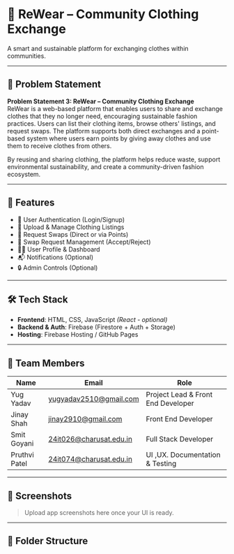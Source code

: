 # 👚 ReWear – Community Clothing Exchange

A smart and sustainable platform for exchanging clothes within communities.

---

## 🧩 Problem Statement

**Problem Statement 3: ReWear – Community Clothing Exchange**  
ReWear is a web-based platform that enables users to share and exchange clothes that they no longer need, encouraging sustainable fashion practices. Users can list their clothing items, browse others' listings, and request swaps. The platform supports both direct exchanges and a point-based system where users earn points by giving away clothes and use them to receive clothes from others.

By reusing and sharing clothing, the platform helps reduce waste, support environmental sustainability, and create a community-driven fashion ecosystem.

---

## 🚀 Features

- 👤 User Authentication (Login/Signup)
- 📸 Upload & Manage Clothing Listings
- 🔄 Request Swaps (Direct or via Points)
- 🧾 Swap Request Management (Accept/Reject)
- 🧑‍💼 User Profile & Dashboard
- 📬 Notifications (Optional)
- 🔒 Admin Controls (Optional)

---

## 🛠️ Tech Stack

- **Frontend**: HTML, CSS, JavaScript *(React - optional)*
- **Backend & Auth**: Firebase (Firestore + Auth + Storage)
- **Hosting**: Firebase Hosting / GitHub Pages

---

## 👥 Team Members

| Name           | Email                            | Role                     |
|----------------|----------------------------------|--------------------------|
| Yug Yadav      | yugyadav2510@gmail.com           | Project Lead & Front End Developer |
| Jinay Shah     | jinay2910@gmail.com              | Front End Developer      |
| Smit Goyani    | 24it026@charusat.edu.in          | Full Stack Developer     |
| Pruthvi Patel  | 24it074@charusat.edu.in          | UI ,UX. Documentation & Testing  |

---

## 📸 Screenshots

> Upload app screenshots here once your UI is ready.

---

## 📂 Folder Structure


